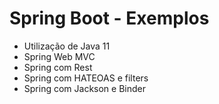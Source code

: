 # Spring Boot - Exemplos
- Utilização de Java 11
- Spring Web MVC
- Spring com Rest
- Spring com HATEOAS e filters
- Spring com Jackson e Binder
